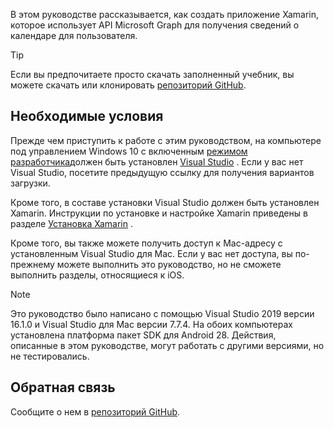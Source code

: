 <!-- markdownlint-disable MD002 MD041 -->

В этом руководстве рассказывается, как создать приложение Xamarin, которое использует API Microsoft Graph для получения сведений о календаре для пользователя.

> [!TIP]
> Если вы предпочитаете просто скачать заполненный учебник, вы можете скачать или клонировать [репозиторий GitHub](https://github.com/microsoftgraph/msgraph-training-xamarin).

## <a name="prerequisites"></a>Необходимые условия

Прежде чем приступить к работе с этим руководством, на компьютере под управлением Windows 10 с включенным [режимом разработчика](https://docs.microsoft.com/windows/uwp/get-started/enable-your-device-for-development)должен быть установлен [Visual Studio](https://visualstudio.microsoft.com/vs/) . Если у вас нет Visual Studio, посетите предыдущую ссылку для получения вариантов загрузки.

Кроме того, в составе установки Visual Studio должен быть установлен Xamarin. Инструкции по установке и настройке Xamarin приведены в разделе [Установка Xamarin](/xamarin/cross-platform/get-started/installation) .

Кроме того, вы также можете получить доступ к Mac-адресу с установленным Visual Studio для Mac. Если у вас нет доступа, вы по-прежнему можете выполнить это руководство, но не сможете выполнить разделы, относящиеся к iOS.

> [!NOTE]
> Это руководство было написано с помощью Visual Studio 2019 версии 16.1.0 и Visual Studio для Mac версии 7.7.4. На обоих компьютерах установлена платформа пакет SDK для Android 28. Действия, описанные в этом руководстве, могут работать с другими версиями, но не тестировались.

## <a name="feedback"></a>Обратная связь

Сообщите о нем в [репозиторий GitHub](https://github.com/microsoftgraph/msgraph-training-xamarin).
